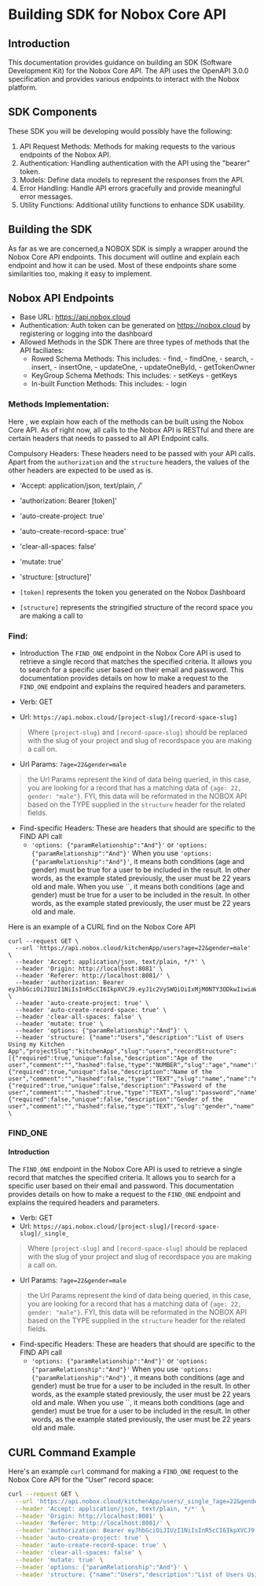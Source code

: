 # Building SDK for Nobox Core API

## Introduction
This documentation provides guidance on building an SDK (Software Development Kit) for the Nobox Core API. The API uses the OpenAPI 3.0.0 specification and provides various endpoints to interact with the Nobox platform.

## SDK Components
These SDK you will be developing would possibly have the following:

1. API Request Methods: Methods for making requests to the various endpoints of the Nobox API.
2. Authentication: Handling authentication with the API using the "bearer" token.
3. Models: Define data models to represent the responses from the API.
4. Error Handling: Handle API errors gracefully and provide meaningful error messages.
5. Utility Functions: Additional utility functions to enhance SDK usability.

## Building the SDK
As far as we are concerned,a NOBOX SDK is simply a wrapper around the Nobox Core API endpoints. This document will outline and explain each endpoint and how it can be used. Most of these endpoints share some similarities too, making it easy to implement.


## Nobox API Endpoints
- Base URL: https://api.nobox.cloud
- Authentication: Auth token can be generated on https://nobox.cloud by registering or logging into the dashboard
- Allowed Methods in the SDK 
    There are three types of methods that the API faciliates:
    - Rowed Schema Methods:
         This includes:
            - find,
            - findOne,
            - search,
            - insert,
            - insertOne,
            - updateOne,
            - updateOneById,
            - getTokenOwner
    - KeyGroup Schema Methods:
        This includes:
            - setKeys
            - getKeys
   - In-built Function Methods:
        This includes:
            - login

### Methods Implementation: 
Here , we explain how each of the methods can be built using the Nobox Core API. As of right now, all calls to the Nobox API is RESTful and there are certain headers that needs to passed to all API Endpoint calls.

Compulsory Headers:
These headers need to be passed with your API calls. Apart from the `authorization` and the `structure` headers, the values of the other headers are expected to be used as is.
  - 'Accept: application/json, text/plain, */*'
  - 'authorization: Bearer [token]'
  - 'auto-create-project: true'
  - 'auto-create-record-space: true'
  - 'clear-all-spaces: false'
  - 'mutate: true'
  - 'structure: [structure]'

- `[token]` represents the token you generated on the Nobox Dashboard
- `[structure]` represents the stringified structure of the record space you are making a call to

### Find:
-  Introduction
The `FIND_ONE` endpoint in the Nobox Core API is used to retrieve a single record that matches the specified criteria. It allows you to search for a specific user based on their email and password. This documentation provides details on how to make a request to the `FIND_ONE` endpoint and explains the required headers and parameters.

- Verb: GET
- Url: `https://api.nobox.cloud/[project-slug]/[record-space-slug]`
> Where `[project-slug]` and `[record-space-slug]` should be replaced with the slug of your project and slug of recordspace you are making a call on.
- Url Params: `?age=22&gender=male`
> the Url Params represent the kind of data being queried, in this case, you are looking for a record that has a matching data of `{age: 22, gender: "male"}`. FYI, this data will be reformated in the NOBOX API based on the TYPE supplied in the `structure` header for the related fields.
- Find-specific Headers: These are headers that should are specific to the FIND API call
  - `'options: {"paramRelationship":"And"}'` or `'options: {"paramRelationship":"And"}'`
When you use `'options: {"paramRelationship":"And"}'`, it means both conditions (age and gender) must be true for a user to be included in the result. In other words, as the example stated previously, the user must be 22 years old and male.
When you use ``,  it means both conditions (age and gender) must be true for a user to be included in the result. In other words, as the example stated previously, the user must be 22 years old and male.

Here is an example of a CURL find on the Nobox Core API
```
curl --request GET \
  --url 'https://api.nobox.cloud/kitchenApp/users?age=22&gender=male' \
  --header 'Accept: application/json, text/plain, */*' \
  --header 'Origin: http://localhost:8081' \
  --header 'Referer: http://localhost:8081/' \
  --header 'authorization: Bearer eyJhbGciOiJIUzI1NiIsInR5cCI6IkpXVCJ9.eyJ1c2VySWQiOiIxMjM0NTY3ODkwIiwiaWF0IjoxNjI3MjM5MzYzfQ.3kxhzvCD6GInXJYzCEZtVpBHbTn10hXyHM2Wt86URp0' \
  --header 'auto-create-project: true' \
  --header 'auto-create-record-space: true' \
  --header 'clear-all-spaces: false' \
  --header 'mutate: true' \
  --header 'options: {"paramRelationship":"And"}' \
  --header 'structure: {"name":"Users","description":"List of Users Using my Kitchen App","projectSlug":"kitchenApp","slug":"users","recordStructure":[{"required":true,"unique":false,"description":"Age of the user","comment":"","hashed":false,"type":"NUMBER","slug":"age","name":"age"},{"required":true,"unique":false,"description":"Name of the user","comment":"","hashed":false,"type":"TEXT","slug":"name","name":"name"},{"required":true,"unique":false,"description":"Password of the user","comment":"","hashed":true,"type":"TEXT","slug":"password","name":"password"},{"required":false,"unique":false,"description":"Gender of the user","comment":"","hashed":false,"type":"TEXT","slug":"gender","name":"gender","defaultValue":"undisclosed"}]}' \
  ```
### FIND_ONE

#### Introduction
The `FIND_ONE` endpoint in the Nobox Core API is used to retrieve a single record that matches the specified criteria. It allows you to search for a specific user based on their email and password. This documentation provides details on how to make a request to the `FIND_ONE` endpoint and explains the required headers and parameters.
- Verb: GET
- Url: `https://api.nobox.cloud/[project-slug]/[record-space-slug]/_single_`
> Where `[project-slug]` and `[record-space-slug]` should be replaced with the slug of your project and slug of recordspace you are making a call on.
- Url Params: `?age=22&gender=male`
> the Url Params represent the kind of data being queried, in this case, you are looking for a record that has a matching data of `{age: 22, gender: "male"}`. FYI, this data will be reformated in the NOBOX API based on the TYPE supplied in the `structure` header for the related fields.
- Find-specific Headers: These are headers that should are specific to the FIND API call
  - `'options: {"paramRelationship":"And"}'` or `'options: {"paramRelationship":"And"}'`
When you use `'options: {"paramRelationship":"And"}'`, it means both conditions (age and gender) must be true for a user to be included in the result. In other words, as the example stated previously, the user must be 22 years old and male.
When you use ``,  it means both conditions (age and gender) must be true for a user to be included in the result. In other words, as the example stated previously, the user must be 22 years old and male.


## CURL Command Example
Here's an example `curl` command for making a `FIND_ONE` request to the Nobox Core API for the "User" record space:

```bash
curl --request GET \
  --url 'https://api.nobox.cloud/kitchenApp/users/_single_?age=22&gender=male' \
  --header 'Accept: application/json, text/plain, */*' \
  --header 'Origin: http://localhost:8081' \
  --header 'Referer: http://localhost:8081/' \
  --header 'authorization: Bearer eyJhbGciOiJIUzI1NiIsInR5cCI6IkpXVCJ9.eyJ1c2VySWQiOiIxMjM0NTY3ODkwIiwiaWF0IjoxNjI3MjM5MzYzfQ.3kxhzvCD6GInXJYzCEZtVpBHbTn10hXyHM2Wt86URp0' \
  --header 'auto-create-project: true' \
  --header 'auto-create-record-space: true' \
  --header 'clear-all-spaces: false' \
  --header 'mutate: true' \
  --header 'options: {"paramRelationship":"And"}' \
  --header 'structure: {"name":"Users","description":"List of Users Using my Kitchen App","projectSlug":"kitchenApp","slug":"users","recordStructure":[{"required":true,"unique":false,"description":"Age of the user","comment":"","hashed":false,"type":"NUMBER","slug":"age","name":"age"},{"required":true,"unique":false,"description":"Name of the user","comment":"","hashed":false,"type":"TEXT","slug":"name","name":"name"},{"required":true,"unique":false,"description":"Password of the user","comment":"","hashed":true,"type":"TEXT","slug":"password","name":"password"},{"required":false,"unique":false,"description":"Gender of the user","comment":"","hashed":false,"type":"TEXT","slug":"gender","name":"gender","defaultValue":"undisclosed"}]}' \
  ```

